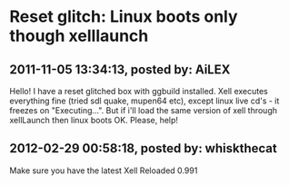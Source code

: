 # Reset glitch: Linux boots only though xelllaunch

## 2011-11-05 13:34:13, posted by: AiLEX

Hello! I have a reset glitched box with ggbuild installed. Xell executes everything fine (tried sdl quake, mupen64 etc), except linux live cd's - it freezes on "Executing...". But if i'll load the same version of xell through xellLaunch then linux boots OK. Please, help!

## 2012-02-29 00:58:18, posted by: whiskthecat

Make sure you have the latest Xell Reloaded 0.991